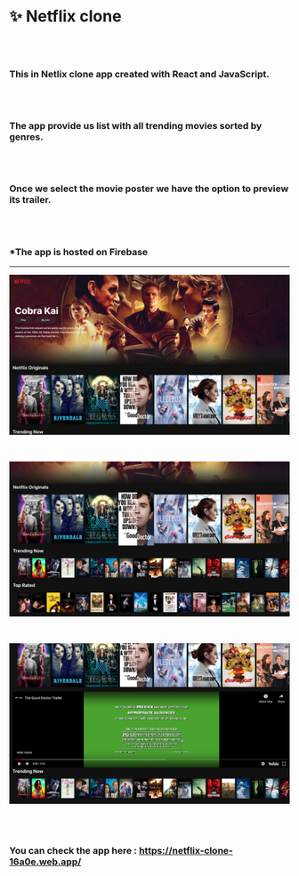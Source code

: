 # ✨ Netflix clone

</br>
</br>

### This in Netlix clone app created with React and JavaScript.

</br>
</br>

### The app provide us list with all trending movies sorted by genres.

</br>
</br>

### Once we select the movie poster we have the option to preview its trailer.

</br>
</br>

 ###  *The app is hosted on Firebase

---

![homepage-image](././public/images/homepage.jpg)

</br>

![htrending-image](././public/images/trending-rows.jpg)

</br>

![trailer-image](././public/images/trailer-image.jpg)

</br>
</br>

### You can check the app here : https://netflix-clone-16a0e.web.app/
